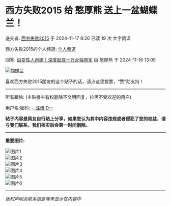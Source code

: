 # 西方失败2015 给 憨厚熊 送上一盆蝴蝶兰！

送交者: [西方失败2015](https://home.6park.com/index.php?app=home&act=chatnew&uname=NTE3MDc5OTg%3D)  于 2024-11-17 8:26 已读 19 次 大字阅读 

西方失败2015的个人频道: [个人频道](https://www.6parkbbs.com/index.php?act=bloghome&uname=NTE3MDc5OTg%3D)

回答: [由变性人创建！深度起底十万台独网军](index.php?app=forum&act=threadview&tid=18527721) 由 憨厚熊 于 2024-11-16 13:05

![蝴蝶兰](https://www.popo8.com/gift/gift_446_b.png)

喜欢西方失败2015朋友的这个贴子的话，请点这里投票，“赞”助支持！ 

---

所有跟帖: (主贴楼主有权删除不文明回复，拉黑不受欢迎的用户)

用户名:密码: [--注册ID--](https://home.6park.com/index.php?app=member&act=reg)

**帖子内容是网友自行贴上分享，如果您认为其中内容违规或者侵犯了您的权益，请与我们联系，我们核实后会第一时间删除。**

---

**重要图片:**

![图片1](https://www.popo8.com/gift/gift_71.png)  
![图片2](https://www.popo8.com/gift/gift_38.png)  
![图片3](https://www.popo8.com/gift/gift_161.png)  
![图片4](https://www.popo8.com/gift/gift_162.png)  
![图片5](https://www.popo8.com/gift/gift_48.png)  
![图片6](https://www.popo8.com/gift/gift_79.png)  

--- 

*版权声明及联系信息等未显示在内容中*